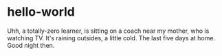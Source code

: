 # hello-world

Uhh, a totally-zero learner, is sitting on a coach near my mother, who is watching TV.
It's raining outsides, a little cold.
The last five days at home.
Good night then.

